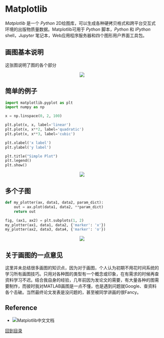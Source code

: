 # Matplotlib

_Matplotlib_ 是一个 _Python_ 2D绘图库，可以生成各种硬拷贝格式和跨平台交互式环境的出版物质量数据。Matplotlib可用于 _Python_ 脚本，_Python_ 和 _IPython_ shell，_Jupyter_ 笔记本，Web应用程序服务器和四个图形用户界面工具包。



## 画图基本说明
这张图说明了图的各个部分
<p align="center">
<img src="https://matplotlib.org/_images/anatomy.png" />
</p>

## 简单的例子
``` python
import matplotlib.pyplot as plt
import numpy as np

x = np.linspace(0, 2, 100)

plt.plot(x, x, label='linear')
plt.plot(x, x**2, label='quadratic')
plt.plot(x, x**3, label='cubic')

plt.xlabel('x label')
plt.ylabel('y label')

plt.title("Simple Plot")
plt.legend()
plt.show()
```
<p align="center">
<img src="https://www.matplotlib.org.cn/static/images/tutorials/sphx_glr_usage_003.png" />
</p>

## 多个子图
``` python
def my_plotter(ax, data1, data2, param_dict):
    out = ax.plot(data1, data2, **param_dict)
    return out

fig, (ax1, ax2) = plt.subplots(1, 2)
my_plotter(ax1, data1, data2, {'marker': 'x'})
my_plotter(ax2, data3, data4, {'marker': 'o'})
```

<p align="center">
<img src="https://www.matplotlib.org.cn/static/images/tutorials/sphx_glr_usage_006.png" />
</p>

## 关于画图的一点意见
这里并未总结很多画图的知识点，因为对于画图，个人认为初期不用花时间系统的学习所有画图技巧。只用对各种图的类型有一个概念或印象，在有需求的时候再查资料学习不迟。结合我自身的经验，几年前因为发论文的需要，有大量各种的图需要制作，而彼时我对MATLAB画图是一点不懂，也是遇到问题就Google、查资料各个击破。当然最终论文发表是没问题的，甚至被同学讲画的很Fancy。

## Reference
* ![Matplotlib中文文档](https://www.matplotlib.org.cn/)

[回到目录](#matplotlib)
